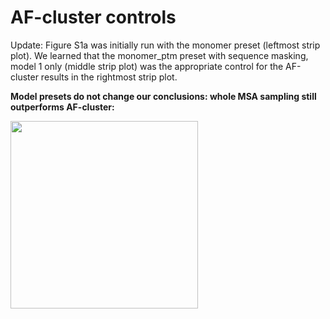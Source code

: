 # AF-cluster controls

Update: Figure S1a was initially run with the monomer preset (leftmost strip plot).  We learned that the monomer_ptm preset with sequence masking, model 1 only (middle strip plot) was the appropriate control for the AF-cluster results  in the rightmost strip plot.

**Model presets do not change our conclusions: whole MSA sampling still outperforms AF-cluster:** 

<img src="https://github.com/porterll/CF-random/blob/main/FigS1/a/ptm_comparison_model1.png" width="300">

